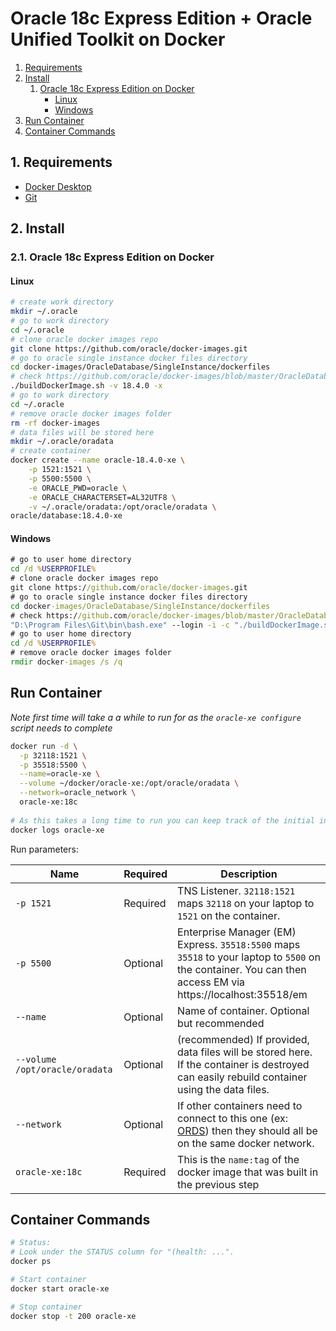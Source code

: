 # Oracle 18c Express Edition + Oracle Unified Toolkit on Docker

<!-- TOC depthFrom:3 -->

1. [Requirements](#1-requirements)
1. [Install](#2-install)
    1. [Oracle 18c Express Edition on Docker](#21-oracle-18c-express-edition-on-docker)
        - [Linux](#linux)
        - [Windows](#windows)
1. [Run Container](#run-container)
1. [Container Commands](#container-commands)

<!-- /TOC -->

## 1. Requirements

- [Docker Desktop](https://www.docker.com/products/docker-desktop)
- [Git](https://git-scm.com/downloads)

## 2. Install

### 2.1. Oracle 18c Express Edition on Docker

#### Linux
```bash
# create work directory
mkdir ~/.oracle
# go to work directory
cd ~/.oracle
# clone oracle docker images repo
git clone https://github.com/oracle/docker-images.git
# go to oracle single instance docker files directory
cd docker-images/OracleDatabase/SingleInstance/dockerfiles
# check https://github.com/oracle/docker-images/blob/master/OracleDatabase/SingleInstance/README.md for more info
./buildDockerImage.sh -v 18.4.0 -x
# go to work directory
cd ~/.oracle
# remove oracle docker images folder
rm -rf docker-images
# data files will be stored here
mkdir ~/.oracle/oradata
# create container
docker create --name oracle-18.4.0-xe \
    -p 1521:1521 \
    -p 5500:5500 \
    -e ORACLE_PWD=oracle \
    -e ORACLE_CHARACTERSET=AL32UTF8 \
    -v ~/.oracle/oradata:/opt/oracle/oradata \
oracle/database:18.4.0-xe
```

#### Windows
```bat
# go to user home directory
cd /d %USERPROFILE%
# clone oracle docker images repo
git clone https://github.com/oracle/docker-images.git
# go to oracle single instance docker files directory
cd docker-images/OracleDatabase/SingleInstance/dockerfiles
# check https://github.com/oracle/docker-images/blob/master/OracleDatabase/SingleInstance/README.md for more info
"D:\Program Files\Git\bin\bash.exe" --login -i -c "./buildDockerImage.sh -v 18.4.0 -x"
# go to user home directory
cd /d %USERPROFILE%
# remove oracle docker images folder
rmdir docker-images /s /q
```

## Run Container

_Note first time will take a a while to run for as the `oracle-xe configure` script needs to complete_

```bash
docker run -d \
  -p 32118:1521 \
  -p 35518:5500 \
  --name=oracle-xe \
  --volume ~/docker/oracle-xe:/opt/oracle/oradata \
  --network=oracle_network \
  oracle-xe:18c
  
# As this takes a long time to run you can keep track of the initial installation by running:
docker logs oracle-xe
```

Run parameters:

Name | Required | Description 
--- | --- | ---
`-p 1521`| Required | TNS Listener. `32118:1521` maps `32118` on your laptop to `1521` on the container.
`-p 5500`| Optional | Enterprise Manager (EM) Express. `35518:5500` maps `35518` to your laptop to `5500` on the container. You can then access EM via https://localhost:35518/em 
`--name` | Optional | Name of container. Optional but recommended
`--volume /opt/oracle/oradata` | Optional | (recommended) If provided, data files will be stored here. If the container is destroyed can easily rebuild container using the data files.
`--network` | Optional | If other containers need to connect to this one (ex: [ORDS](https://github.com/martindsouza/docker-ords)) then they should all be on the same docker network.
`oracle-xe:18c` | Required | This is the `name:tag` of the docker image that was built in the previous step

## Container Commands

```bash
# Status:
# Look under the STATUS column for "(health: ...".
docker ps

# Start container
docker start oracle-xe

# Stop container
docker stop -t 200 oracle-xe
```
